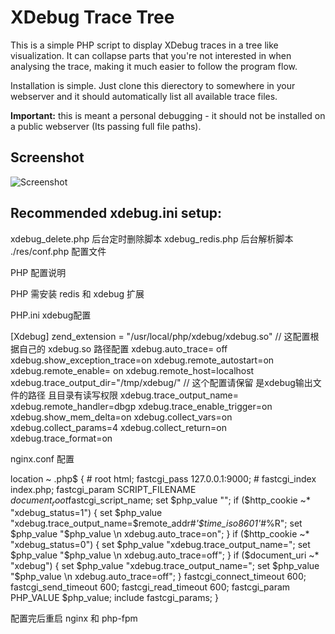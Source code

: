 # XDebug Trace Tree

This is a simple PHP script to display XDebug traces in a tree like visualization. It can collapse parts
that you're not interested in when analysing the trace, making it much easier to follow the program flow.

Installation is simple. Just clone this dierectory to somewhere in your webserver and it should automatically
list all available trace files.

**Important:** this is meant a personal debugging - it should not be installed on a public webserver (Its passing
full file paths).

## Screenshot

![Screenshot](res/screenshot.png)

## Recommended xdebug.ini setup:

xdebug_delete.php   后台定时删除脚本
xdebug_redis.php    后台解析脚本
./res/conf.php      配置文件


PHP 配置说明

PHP 需安装 redis 和 xdebug 扩展

PHP.ini  xdebug配置

[Xdebug]
zend_extension = "/usr/local/php/xdebug/xdebug.so"  // 这配置根据自己的 xdebug.so 路径配置
xdebug.auto_trace= off
xdebug.show_exception_trace=on
xdebug.remote_autostart=on
xdebug.remote_enable= on
xdebug.remote_host=localhost
xdebug.trace_output_dir="/tmp/xdebug/"     // 这个配置请保留  是xdebug输出文件的路径  且目录有读写权限
xdebug.trace_output_name=
xdebug.remote_handler=dbgp
xdebug.trace_enable_trigger=on
xdebug.show_mem_delta=on
xdebug.collect_vars=on
xdebug.collect_params=4
xdebug.collect_return=on
xdebug.trace_format=on




nginx.conf  配置

location ~ \.php$ {
        #   root           html;
            fastcgi_pass   127.0.0.1:9000;
        #   fastcgi_index  index.php;
            fastcgi_param  SCRIPT_FILENAME  $document_root$fastcgi_script_name;
            set $php_value "";
            if ($http_cookie ~* "xdebug_status=1") {
                set $php_value "xdebug.trace_output_name=$remote_addr#_'$time_iso8601'_#%R";
                set $php_value "$php_value \n xdebug.auto_trace=on";
            }
            if ($http_cookie ~* "xdebug_status=0") {
                set $php_value "xdebug.trace_output_name=";
                set $php_value "$php_value \n xdebug.auto_trace=off";
            }
            if ($document_uri ~* "xdebug") {
                set $php_value "xdebug.trace_output_name=";
                set $php_value "$php_value \n xdebug.auto_trace=off";
            }
            fastcgi_connect_timeout 600;
            fastcgi_send_timeout 600;
            fastcgi_read_timeout 600;
            fastcgi_param  PHP_VALUE  $php_value;
            include        fastcgi_params;
        }

配置完后重启  nginx 和 php-fpm